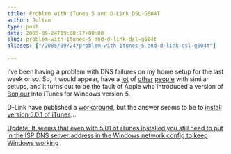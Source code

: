 ```yaml
---
title: Problem with iTunes 5 and D-Link DSL-G604T
author: Julian
type: post
date: 2005-09-24T19:00:17+00:00
slug: problem-with-itunes-5-and-d-link-dsl-g604t 
aliases: ["/2005/09/24/problem-with-itunes-5-and-d-link-dsl-g604t"]

---
```

I&#8217;ve been having a problem with DNS failures on my home setup for the last week or so. So, it would appear, have a [lot][1] of [other][2] [people][3] with similar setups, and it turns out to be the fault of Apple who introduced a version of [Bonjour][4] into iTunes for Windows version 5.

D-Link have published a [workaround][5], but the answer seems to be to [install version 5.0.1 of iTunes][6]&#8230;

<ins datetime="2005-09-24T22:32:49+00:00">Update: It seems that even with 5.01 of iTunes installed you still need to put in the ISP DNS server address in the Windows network config to keep Windows working</ins>

 [1]: https://www.expansys.fr/forumthread.asp?code=110551&thread=603
 [2]: https://forums.broadbandbuyer.co.uk/forum_posts.asp?TID=3611&get=last
 [3]: https://bbs.adslguide.org.uk/showflat.php?Cat=&Board=dslrouter&Number=2025896&page=0&view=expanded&sb=5&o=0&fpart
 [4]: https://www.apple.com/macosx/features/bonjour/
 [5]: ftp://ftp.dlink.co.uk/dsl_routers_modems/dsl-g604t/DSL-G604T-Setup_For_Itunes_v5.pdf
 [6]: https://www.apple.com/itunes/download/